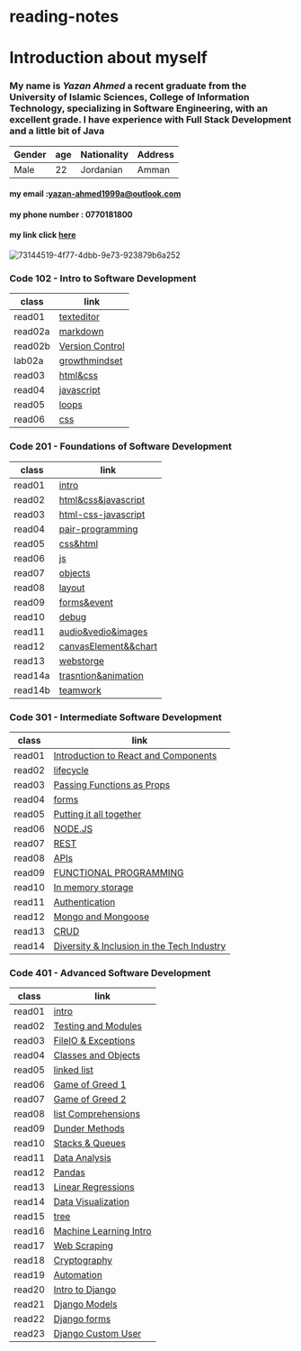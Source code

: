 # reading-notes
# Introduction about myself 
### My name is _**Yazan Ahmed**_  a recent graduate from the University of Islamic Sciences, College of Information Technology, specializing in **Software Engineering**, with an **excellent grade**. I have experience with Full Stack Development and a little bit of Java


Gender | age | Nationality | Address
------------ | ------------- | ------------- | -------------
Male | 22| Jordanian | Amman



#### my email :yazan-ahmed1999a@outlook.com

#### my phone number : 0770181800

#### my link click  [here](https://github.com/YazanAhmad18)
![73144519-4f77-4dbb-9e73-923879b6a252](https://user-images.githubusercontent.com/81154212/112147510-76182e80-8be5-11eb-8d2e-458d67eae2ce.jpg)



### Code 102 - Intro to Software Development


class        |           link  
------------ | ------------- 
read01       |   [texteditor](read01.md)
read02a      |   [markdown](read02a.md)
read02b      |   [Version Control ](read02b.md)
lab02a |   [growthmindset](GrowthMindset.md)
read03 | [html&css](read03.md)
read04 | [javascript](read04.md)
read05 |  [loops](read05.md)
read06 |  [css](read06.md)


### Code 201 - Foundations of Software Development
 
class        |           link  
------------ | ------------- 
read01       |  [intro](class01.md)
read02        |[html&css&javascript](class02.md)
read03       |  [html-css-javascript](class03.md)
read04       |   [pair-programming](class04.md)
read05 |         [css&html](class05.md)
read06 |          [js](class06.md)
read07 |          [objects](class07.md)
read08 |          [layout](class08.md)
read09|            [forms&event](class09.md)
read10|              [debug](class10.md)
read11|              [audio&vedio&images](class11.md)
read12|              [canvasElement&&chart](class12.md)
read13|              [webstorge](class13.md)
read14a|              [trasntion&animation](class14a.md)
read14b|                [teamwork](class14b.md)

### Code 301 - Intermediate Software Development
 
class        |           link  
------------ | ------------- 
read01      | [Introduction to React and Components](301/read01.md)
read02        |[lifecycle](301/read02.md)
read03       |  [Passing Functions as Props](301/read03.md)
read04       |  [forms](301/read04.md)
read05 |        [Putting it all together](301/read05.md)
read06 |           [NODE.JS](301/read06.md)
read07 |          [REST](301/read07.md)
read08 |         [APIs](301/read08.md)
read09|          [ FUNCTIONAL PROGRAMMING](301/read09.md) 
read10|          [ In memory storage](301/read10.md)     
read11|           [ Authentication](301/read11.md)    
read12|              [Mongo and Mongoose ](301/read12.md) 
read13|             [ CRUD ](301/read13.md) 
read14|             [ Diversity & Inclusion in the Tech Industry ](301/read14.md)   
              


### Code 401 - Advanced Software Development

 
class        |           link  
------------ | ------------- 
read01      | [intro](401/class01.md)
read02        |[Testing and Modules](401/class02.md)
read03       |  [FileIO & Exceptions](401/class03.md)
read04       |  [Classes and Objects](401/class04.md)
read05 |        [linked list](401/class05.md)
read06 |           [Game of Greed 1](401/class06.md)
read07 |           [Game of Greed 2](401/class07.md)
read08 |         [list Comprehensions](401/class08.md)
read09|          [Dunder Methods](401/class09.md) 
read10|          [Stacks & Queues ](401/class10.md)     
read11|           [Data Analysis ](401/class11.md)    
read12|              [Pandas ](401/class12.md) 
read13|             [ Linear Regressions  ](401/class13.md) 
read14|             [ Data Visualization ](401/class14.md)   
read15|             [ tree ](401/class15.md) 
read16|             [ Machine Learning Intro ](401/class16.md) 
read17|             [ Web Scraping ](401/class17.md) 
read18|             [ Cryptography ](401/class18.md) 
read19|             [ Automation ](401/class19.md) 
read20|             [ Intro to Django ](401/class20.md) 
read21|             [ Django Models](401/class21.md) 
read22|             [ Django forms](401/class22.md) 
read23|             [ Django Custom User](401/class23.md) 